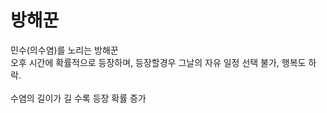 방해꾼
====

민수(의수염)를 노리는 방해꾼<br>
오후 시간에 확률적으로 등장하며, 등장할경우 그날의 자유 일정 선택 불가, 행복도 하락.<br>
<br>
수염의 길이가 길 수록 등장 확률 증가
